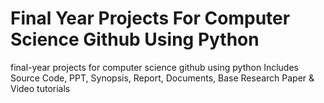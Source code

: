 # Final Year Projects For Computer Science Github Using Python
final-year projects for computer science github using python Includes Source Code, PPT, Synopsis, Report, Documents, Base Research Paper &amp; Video tutorials
